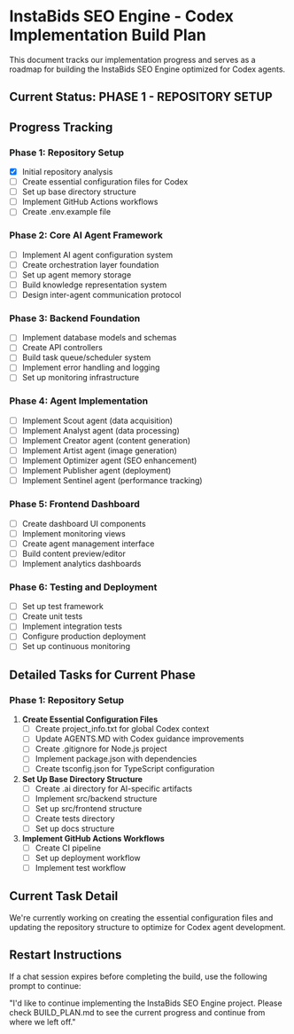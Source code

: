 # InstaBids SEO Engine - Codex Implementation Build Plan

This document tracks our implementation progress and serves as a roadmap for building the InstaBids SEO Engine optimized for Codex agents.

## Current Status: PHASE 1 - REPOSITORY SETUP

## Progress Tracking

### Phase 1: Repository Setup
- [x] Initial repository analysis
- [ ] Create essential configuration files for Codex
- [ ] Set up base directory structure
- [ ] Implement GitHub Actions workflows
- [ ] Create .env.example file

### Phase 2: Core AI Agent Framework
- [ ] Implement AI agent configuration system
- [ ] Create orchestration layer foundation
- [ ] Set up agent memory storage
- [ ] Build knowledge representation system
- [ ] Design inter-agent communication protocol

### Phase 3: Backend Foundation
- [ ] Implement database models and schemas
- [ ] Create API controllers
- [ ] Build task queue/scheduler system
- [ ] Implement error handling and logging
- [ ] Set up monitoring infrastructure

### Phase 4: Agent Implementation
- [ ] Implement Scout agent (data acquisition)
- [ ] Implement Analyst agent (data processing)
- [ ] Implement Creator agent (content generation)
- [ ] Implement Artist agent (image generation)
- [ ] Implement Optimizer agent (SEO enhancement)
- [ ] Implement Publisher agent (deployment)
- [ ] Implement Sentinel agent (performance tracking)

### Phase 5: Frontend Dashboard
- [ ] Create dashboard UI components
- [ ] Implement monitoring views
- [ ] Create agent management interface
- [ ] Build content preview/editor
- [ ] Implement analytics dashboards

### Phase 6: Testing and Deployment
- [ ] Set up test framework
- [ ] Create unit tests
- [ ] Implement integration tests
- [ ] Configure production deployment
- [ ] Set up continuous monitoring

## Detailed Tasks for Current Phase

### Phase 1: Repository Setup

1. **Create Essential Configuration Files**
   - [ ] Create project_info.txt for global Codex context
   - [ ] Update AGENTS.MD with Codex guidance improvements
   - [ ] Create .gitignore for Node.js project
   - [ ] Implement package.json with dependencies
   - [ ] Create tsconfig.json for TypeScript configuration

2. **Set Up Base Directory Structure**
   - [ ] Create .ai directory for AI-specific artifacts
   - [ ] Implement src/backend structure
   - [ ] Set up src/frontend structure
   - [ ] Create tests directory
   - [ ] Set up docs structure

3. **Implement GitHub Actions Workflows**
   - [ ] Create CI pipeline
   - [ ] Set up deployment workflow
   - [ ] Implement test workflow

## Current Task Detail
We're currently working on creating the essential configuration files and updating the repository structure to optimize for Codex agent development.

## Restart Instructions
If a chat session expires before completing the build, use the following prompt to continue:

"I'd like to continue implementing the InstaBids SEO Engine project. Please check BUILD_PLAN.md to see the current progress and continue from where we left off."
